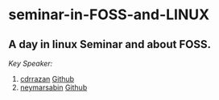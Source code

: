 # seminar-in-FOSS-and-LINUX
## A day in linux Seminar and about FOSS.

*Key Speaker:*
1. [cdrrazan](https://rajan.info) [Github](https://rajan.link/github)
2. [neymarsabin](https://neymarsabin.com) [Github](https://github.com/neymarsabin)
